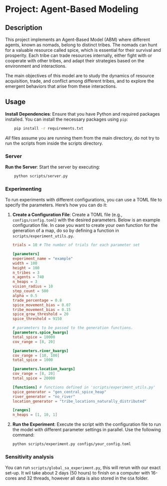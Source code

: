 # Project: Agent-Based Modeling

## Description

This project implements an Agent-Based Model (ABM) where different agents, known as nomads, belong to distinct tribes. The nomads can hunt for a valuable resource called spice, which is essential for their survival and prosperity. Each tribe can trade resources internally, either fight with or cooperate with other tribes, and adapt their strategies based on the environment and interactions.

The main objectives of this model are to study the dynamics of resource acquisition, trade, and conflict among different tribes, and to explore the emergent behaviors that arise from these interactions.

## Usage
**Install Dependencies**: Ensure that you have Python and required packages installed. You can install the necessary packages using `pip`:
```sh
    pip install -r requirements.txt
```

*All* files assume you are running them from the main directory, do not try to run the scripts from inside the scripts directory. 

### Server

**Run the Server**: Start the server by executing:

```sh
    python scripts/server.py
```

### Experimenting

To run experiments with different configurations, you can use a TOML file to specify the parameters. Here’s how you can do it:

1. **Create a Configuration File**: Create a TOML file (e.g., `configs/config.toml`) with the desired parameters. Below is an example configuration file. In case you want to create your own function for the generation of a map, do so by defining a function in `scripts/experiment_utils.py`. 

    ```toml
    trials = 10 # The number of trials for each parameter set

    [parameters]
    experiment_name = "example"
    width = 100
    height = 100
    n_tribes = 3
    n_agents = 740
    n_heaps = 3
    vision_radius = 10
    step_count = 500
    alpha = 0.5
    trade_percentage = 0.8
    spice_movement_bias = 0.07
    tribe_movement_bias = 0.15
    spice_grow_threshold = 20
    spice_threshold = 9150

    # parameters to be passed to the generation functions.  
    [parameters.spice_kwargs]
    total_spice = 10000
    cov_range = [8, 20]

    [parameters.river_kwargs]
    cov_range = [10, 100]
    total_spice = 1000

    [parameters.location_kwargs]
    cov_range = [8, 20]
    total_spice = 20000

    [functions] # functions defined in 'scripts/experiment_utils.py'
    spice_generator = "gen_central_spice_heap"
    river_generator = "no_river" 
    location_generator = "tribe_locations_naturally_distributed"

    [ranges]
    n_heaps = [1, 10, 1]

    ```

2. **Run the Experiment**: Execute the script with the configuration file to run the model with different parameter settings in parallel. Use the following command:
    ```sh
    python scripts/experiment.py configs/your_config.toml
    ```

### Sensitivity analysis 

You can run `scripts/global_sa_experiment.py`, this will rerun with our exact set-up. It wil take about 2 days (50 hours) to finish on a computer with 16-cores and 32 threads, however all data is also stored in the `GSA` folder.
